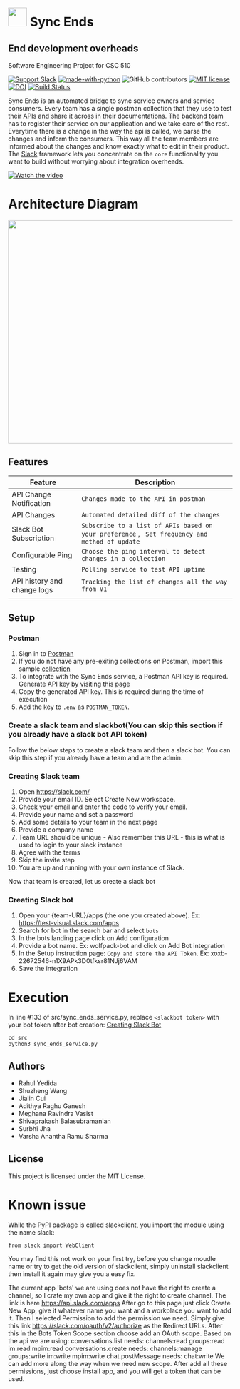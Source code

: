 # <img src="./etc/bot.png" height="42" width="42"/> Sync Ends

## End development overheads

Software Engineering Project for CSC 510

[![Support Slack](https://img.shields.io/badge/support-slack-red.svg)](https://join.slack.com/t/seng20/shared_invite/zt-hmikwiec-KDQVndRqN5DvGEFql0ehIw)
[![made-with-python](https://img.shields.io/badge/Made%20with-Python-1f425f.svg)](https://www.python.org/)
![GitHub contributors](https://img.shields.io/github/contributors/yrahul3910/csc510-project)
[![MIT license](https://img.shields.io/badge/License-MIT-blue.svg)](https://lbesson.mit-license.org/)
[![DOI](https://zenodo.org/badge/DOI/10.5281/zenodo.4127577.svg)](https://doi.org/10.5281/zenodo.4127577)
[![Build Status](https://travis-ci.com/wangdavid84/csc510-project.svg?branch=master)](https://travis-ci.com/wangdavid84/csc510-project)

Sync Ends is an automated bridge to sync service owners and service consumers. Every team has a single postman collection that they use to test their APIs and share it across in their documentations. The backend team has to register their service on our application and we take care of the rest. Everytime there is a change in the way the api is called, we parse the changes and inform the consumers. This way all the team members are informed about the changes and know exactly what to edit in their product. The [Slack](https://slack.com/) framework lets you concentrate on the `core` functionality you want to build without worrying about integration overheads.

[![Watch the video](https://github.com/varsha5595/csc510-project/blob/master/etc/thumbnail.PNG)](https://youtu.be/SeNdRiI1axA)

# Architecture Diagram
<img src="./etc/architecture.PNG" height="500" width="800"/>

## Features
|Feature|Description  |
|--|--|
|API Change Notification  |```Changes made to the API in postman```
|API Changes  |```Automated detailed diff of the changes```|
|Slack Bot Subscription   |```Subscribe to a list of APIs based on your preference``` , ``` Set frequency and method of update``` |
|Configurable Ping |```Choose the ping interval to detect changes in a collection```  |
|Testing  |```Polling service to test API uptime```  |
|API history and change logs  |```Tracking the list of changes all the way from V1```  |
| | |

## Setup

### Postman 
1. Sign in to [Postman](https://identity.getpostman.com/login)
2. If you do not have any pre-exiting collections on Postman, import this sample [collection](https://www.getpostman.com/collections/dfa93d217bf211237c8f)
3. To integrate with the Sync Ends service, a Postman API key is required. Generate API key by visiting this [page](https://web.postman.co/settings/me/api-keys)
4. Copy the generated API key. This is required during the time of execution
5. Add the key to `.env` as `POSTMAN_TOKEN`.

### Create a slack team and slackbot(You can skip this section if you already have a slack bot API token) 

Follow the below steps to create a slack team and then a slack bot. You can skip this step if you already have a team and are the admin.

### Creating Slack team
1. Open https://slack.com/
2. Provide your email ID. Select Create New workspace. 
3. Check your email and enter the code to verify your email.
4. Provide your name and set a password
5. Add some details to your team in the next page
6. Provide a company name
7. Team URL should be unique - Also remember this URL - this is what is used to login to your slack instance
8. Agree with the terms
9. Skip the invite step
10. You are up and running with your own instance of Slack.

Now that team is created, let us create a slack bot

### Creating Slack bot
1. Open your {team-URL}/apps (the one you created above). Ex: https://test-visual.slack.com/apps
2. Search for bot in the search bar and select `bots`
3. In the bots landing page click on Add configuration
4. Provide a bot name. Ex: wolfpack-bot and click on Add Bot integration
5. In the Setup instruction page: `Copy and store the API Token`. Ex: xoxb-22672546-n1X9APk3D0tfksr81NJj6VAM
6. Save the integration

# Execution

In line #133 of src/sync_ends_service.py, replace `<slackbot token>` with your bot token after bot creation: [Creating Slack Bot](https://github.com/varsha5595/csc510-project/wiki)

```
cd src
python3 sync_ends_service.py
```
## Authors

* Rahul Yedida
* Shuzheng Wang
* Jialin Cui
* Adithya Raghu Ganesh
* Meghana Ravindra Vasist
* Shivaprakash Balasubramanian
* Surbhi Jha
* Varsha Anantha Ramu Sharma

## License

This project is licensed under the MIT License.

# Known issue
While the PyPI package is called slackclient, you import the module using the name slack:
```
from slack import WebClient
```
You may find this not work on your first try, before you change moudle name or try to get the old version of slackclient, simply uninstall slackclient then install it again may give you a easy fix.

The current app 'bots' we are using does not have the right to create a channel, so I crate my own app and give it the right to create channel. The link is here https://api.slack.com/apps After go to this page just click Create New App, give it whatever name you want and a workplace you want to add it. Then I selected Permission to add the permission we need. Simply give this link  https://slack.com/oauth/v2/authorize as the Redirect URLs. After this in the Bots Token Scope section choose add an OAuth scope.
Based on the api we are using:
conversations.list needs: channels:read  groups:read  im:read mpim:read
conversations.create needs: channels:manage  groups:write  im:write  mpim:write
chat.postMessage needs: chat:write
We can add more along the way when we need new scope.
After add all these permissions, just choose install app, and you will get a token that can be used.
